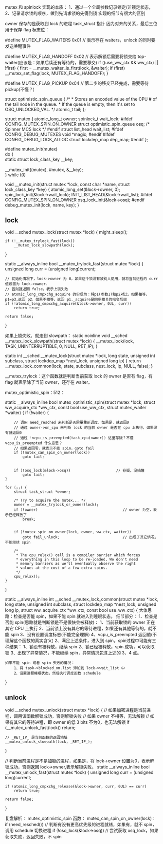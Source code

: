 mutex 和 spinlock 实现的本质：
	1、通过一个全局参数记录锁定/非锁定状态，
	2、记录请求锁的顺序，做到先请求锁的先得到锁
实现的细节有很大的区别

owner 保存的是获取到 lock 的进程 task_struct 指针
因为对齐的关系，最后三位用于保存 flag 标志位：

#define MUTEX_FLAG_WAITERS	0x01  // 表示存在 waiters，unlock 的同时要发送唤醒事件


#define MUTEX_FLAG_HANDOFF	0x02  // 表示解锁后需要将锁交给 top-waiter(应该是：如果后续还有等待的，需要移交)
if ((use_ww_ctx && ww_ctx) || !first) {
	first = __mutex_waiter_is_first(lock, &waiter);
	if (first)
		__mutex_set_flag(lock, MUTEX_FLAG_HANDOFF);
}

#define MUTEX_FLAG_PICKUP	0x04  // 第二步的移交已经完成，需要等待 pickup(不懂？)


struct optimistic_spin_queue {
	/*
	 * Stores an encoded value of the CPU # of the tail node in the queue.
	 * If the queue is empty, then it's set to OSQ_UNLOCKED_VAL.
	 */
	atomic_t tail;
};

struct mutex {
	atomic_long_t		owner;
	spinlock_t		wait_lock;
#ifdef CONFIG_MUTEX_SPIN_ON_OWNER
	struct optimistic_spin_queue osq; /* Spinner MCS lock */
#endif
	struct list_head	wait_list;
#ifdef CONFIG_DEBUG_MUTEXES
	void			*magic;
#endif
#ifdef CONFIG_DEBUG_LOCK_ALLOC
	struct lockdep_map	dep_map;
#endif
};


#define mutex_init(mutex)						\
do {									\
	static struct lock_class_key __key;				\
									\
	__mutex_init((mutex), #mutex, &__key);				\
} while (0)


void __mutex_init(struct mutex *lock, const char *name, struct lock_class_key *key)
{
	atomic_long_set(&lock->owner, 0);
	spin_lock_init(&lock->wait_lock);
	INIT_LIST_HEAD(&lock->wait_list);
#ifdef CONFIG_MUTEX_SPIN_ON_OWNER
	osq_lock_init(&lock->osq);
#endif
	debug_mutex_init(lock, name, key);
}



## lock

void __sched mutex_lock(struct mutex *lock)
{
	might_sleep();

	if (!__mutex_trylock_fast(lock))
		__mutex_lock_slowpath(lock);
}


static __always_inline bool __mutex_trylock_fast(struct mutex *lock)
{
	unsigned long curr = (unsigned long)current;

	// 初始化情况下，lock->owner 为 0，如果这个锁没有被别人使用，就将当前进程的 curr 值设置为 lock->owner.  
	// 否则就返回 false，表示上锁失败
	// atomic_long_cmpxchg_acquire 的实现为：将p1(参数1)和p2对比，如果相等，p1=p3,返回 p2，如果不相等，返回 p1._acquire是同步相关的指令后缀
	if (!atomic_long_cmpxchg_acquire(&lock->owner, 0UL, curr))  
		return true;

	return false;
}

如果上锁失败，就走到 slowpath：
static noinline void __sched __mutex_lock_slowpath(struct mutex *lock)
{
	__mutex_lock(lock, TASK_UNINTERRUPTIBLE, 0, NULL, _RET_IP_);
}

static int __sched
__mutex_lock(struct mutex *lock, long state, unsigned int subclass,
	     struct lockdep_map *nest_lock, unsigned long ip)
{
	return __mutex_lock_common(lock, state, subclass, nest_lock, ip, NULL, false);
}


__mutex_trylock：这个函数就是判断当前获取 lock 的 owner 是否有 flag，有 flag 就表示除了当前 owner，还存在 waiter。 


mutex_optimistic_spin：512：


static __always_inline bool
mutex_optimistic_spin(struct mutex *lock, struct ww_acquire_ctx *ww_ctx,
		      const bool use_ww_ctx, struct mutex_waiter *waiter)
{
	if (!waiter) {
		
		// 调用 need_resched 来判断是否需要重新调度，如果是，就返回0
		// 通过 owner->on_cpu 来判断 lock 的当前 owner 是否在 cpu 上执行，如果没有就返回0
		// 通过 !vcpu_is_preempted(task_cpu(owner)) 这里存疑？不懂 vcpu_is_preempted 什么意思？
		// 如果返回零，就表示不能 spin，goto fail
		if (!mutex_can_spin_on_owner(lock))
			goto fail;

		
		if (!osq_lock(&lock->osq))                     // 存疑，没搞懂
			goto fail;
	}
	
	for (;;) {
		struct task_struct *owner;

		/* Try to acquire the mutex... */
		owner = __mutex_trylock_or_owner(lock);
		if (!owner)                                       // owner 为空，表示已经释放了
			break;

		
		if (!mutex_spin_on_owner(lock, owner, ww_ctx, waiter))
			goto fail_unlock;                             // 出现了其它情况，不能继续 spin

		/*
		 * The cpu_relax() call is a compiler barrier which forces
		 * everything in this loop to be re-loaded. We don't need
		 * memory barriers as we'll eventually observe the right
		 * values at the cost of a few extra spins.
		 */
		cpu_relax();
	}

}


static __always_inline int __sched
__mutex_lock_common(struct mutex *lock, long state, unsigned int subclass,
		    struct lockdep_map *nest_lock, unsigned long ip,
		    struct ww_acquire_ctx *ww_ctx, const bool use_ww_ctx)
{
	大体思路：检查是否能 spin，如果不能 spin 就进入到睡眠状态。
	细节部分：
		1、检查是否能 spin(思路就是判断锁是不是很快会被释放)：
			1、当前获取锁的 owner 正在其它 CPU 上执行
			2、当前锁上没有其它的等待进程，如果还有其他等待的，就不能 spin
			3、没有设置调度标志(不能完全理解)
			4、vcpu_is_preempted 返回值(不理解这个函数的真实含义)
		2、满足上述条件，进入到 spin，spin过程中可能有三种结果：
			1、锁没有被释放，继续 spin
			2、锁已经被释放，spin 成功，可以获取锁
			3、出现了异常情况，不能继续 spin，异常情况包含上述的 3、4 点。
	
	如果不能 spin 或者 spin 失败的情况：
		1、将 task->blocked_on.list 添加到 lock->wait_list 中
		2、设置进程睡眠状态，然后执行调度函数 schedule
}



## unlock

void __sched mutex_unlock(struct mutex *lock)
{
	// 如果加密进程是当前进程，调用该函数解锁成功，否则解锁失败
	// 如果 owner 不相等，无法解锁
	// 如果有其它的等待进程，即 owner 的低 3 bits 不为0，也无法解锁
	if (__mutex_unlock_fast(lock))
		return;
	
	// _RET_IP_ 是当前函数的返回地址
	__mutex_unlock_slowpath(lock, _RET_IP_);
}

// 判断当前进程是不是加锁的进程，如果是，将 lock->owner 设置为0，表示解锁成功，否则返回 lock->owner,表示解锁失败。 
static __always_inline bool __mutex_unlock_fast(struct mutex *lock)
{
	unsigned long curr = (unsigned long)current;

	if (atomic_long_cmpxchg_release(&lock->owner, curr, 0UL) == curr)
		return true;

	return false;
}



复盘解析：
mutex_optimistic_spin 函数：
	mutex_can_spin_on_owner(lock)：
		if (need_resched())         // 判断有没有更高优先级的进程就绪，如果有，就不 spin，调用 schedule 切换进程
		if (!osq_lock(&lock->osq))  // 尝试获取 osq_lock，如果获取失败，返回失败，不 spin 
		








